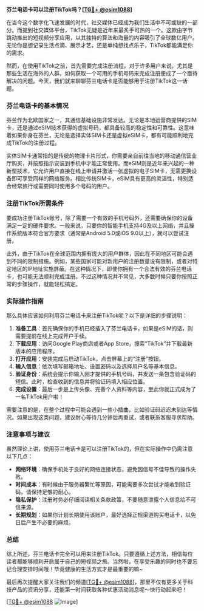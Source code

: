 **芬兰电话卡可以注册TikTok吗？[[TG💪+ @esim1088](https://t.me/s/esim1088)]**

在当今这个数字化飞速发展的时代，社交媒体已经成为我们生活中不可或缺的一部分。而提到社交媒体平台，TikTok无疑是近年来最炙手可热的一个。这款由字节跳动推出的短视频分享应用，以其独特的算法和海量的内容吸引了全球数亿用户。无论你是想记录生活点滴、展示才艺，还是单纯想找点乐子，TikTok都能满足你的需求。

然而，在使用TikTok之前，首先需要完成注册流程。对于许多用户来说，尤其是那些生活在海外的人群，如何获取一个可用的手机号码来完成注册便成了一个亟待解决的问题。今天，我们就来聊聊芬兰电话卡是否能够用于注册TikTok这一话题。

### 芬兰电话卡的基本情况

芬兰作为北欧国家之一，其通信基础设施非常发达。无论是本地运营商提供的SIM卡，还是通过eSIM技术获得的虚拟号码，都具备较高的稳定性和可靠性。这意味着如果你身在芬兰，无论是选择实体SIM卡还是虚拟eSIM卡，都有可能顺利地完成TikTok的注册过程。

实体SIM卡通常指的是传统的物理卡片形式，你需要亲自前往当地的移动通信营业厅购买，并按照指示安装到手机中才能正常使用。而eSIM则是近年来兴起的一种新型技术，它允许用户直接在线上申请并激活一张虚拟的电子SIM卡，无需更换设备即可享受同样的网络服务。相比传统SIM卡，eSIM具有更高的灵活性，特别适合经常旅行或需要同时使用多个号码的用户。

### 注册TikTok所需条件

要成功注册TikTok账号，除了需要一个有效的手机号码外，还需要确保你的设备满足一定的硬件要求。一般来说，只要你的智能手机支持4G及以上网络，并且操作系统版本符合官方要求（通常是Android 5.0或iOS 9.0以上），就可以尝试注册。

此外，由于TikTok在全球范围内拥有庞大的用户群体，因此在不同地区可能会遇到不同的限制措施。例如，某些国家可能对新用户的注册数量设有限制，或者对特定地区的IP地址实施屏蔽。在这种情况下，即使你拥有一个合法有效的芬兰电话卡，也可能无法顺利完成注册。不过这种情况并不常见，大多数时候只要你按照正常的步骤操作，就能轻松搞定。

### 实际操作指南

那么具体应该如何利用芬兰电话卡来注册TikTok呢？以下是详细的步骤说明：

1. **准备工具**：首先确保你的手机已经插入了芬兰电话卡，如果是eSIM的话，则需要提前在线上完成开户手续。
2. **下载应用**：访问Google Play商店或者App Store，搜索“TikTok”并下载最新版本的应用程序。
3. **打开应用**：安装完成后启动TikTok，点击屏幕上的“注册”按钮。
4. **输入信息**：依次填写邮箱地址、设置密码以及选择用户名等基本信息。
5. **验证身份**：系统会提示你输入刚才提供的手机号码，并发送一条包含验证码的短信。此时，检查收到的信息并将验证码填入相应位置。
6. **完成设置**：最后一步是上传头像、完善个人资料等内容，至此你就正式成为了一名TikTok用户啦！

需要注意的是，在整个过程中可能会遇到一些小插曲，比如验证码迟迟未到达等情况。如果出现这类问题，建议耐心等待几分钟后再重试，或者联系客服寻求帮助。

### 注意事项与建议

虽然理论上讲，使用芬兰电话卡是可以注册TikTok的，但在实际操作中仍需注意以下几点：

- **网络环境**：确保手机处于良好的网络连接状态，避免因信号不佳导致的操作失败。
- **时间成本**：有时候由于服务器繁忙等原因，可能需要多次尝试才能收到验证码，请保持足够的耐心。
- **隐私保护**：注册时务必仔细阅读相关条款政策，不要随意泄露个人信息给不可信来源。
- **长期规划**：如果你计划长期使用该账户，最好选择正规渠道购买电话卡，以免日后产生不必要的麻烦。

### 总结

综上所述，芬兰电话卡完全可以用来注册TikTok。只要遵循上述方法，相信每位读者都能够顺利开启属于自己的短视频之旅。当然啦，在享受乐趣的同时也不要忘记合理安排时间哦！毕竟健康的生活方式才是最重要的嘛~

最后再次提醒大家关注我们的频道[[TG💪+ @esim1088](https://t.me/s/esim1088)]，那里不仅有更多关于科技产品的资讯分享，还能第一时间获取各种优惠活动消息呢～快行动起来吧！

[[TG💪+ @esim1088](https://t.me/s/esim1088) ![Image](https://i.postimg.cc/4NQfJmqS/Snipaste-2025-05-13-00-14-12.png)]